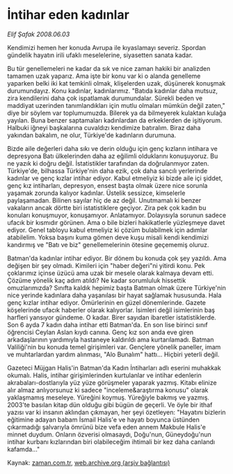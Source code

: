 # İntihar eden kadınlar

*Elif Şafak 2008.06.03*

<tr><td class="metin" colspan="2" style="padding-top: 20px; padding-left: 5px; padding-right: 10px;">Kendimizi hemen her konuda Avrupa ile kıyaslamayı severiz. Spordan gündelik hayatın irili ufaklı meselelerine, siyasetten sanata kadar.</td></tr><tr><td class="metin" colspan="2" style="padding-top: 20px; padding-left: 5px; padding-right: 10px;"><p>Bu tür genellemeleri ne kadar da sık ve nice zaman hakiki bir analizden tamamen uzak yaparız. Ama işte bir konu var ki o alanda genelleme yaparken belki iki kat temkinli olmak, klişelerden uzak, düşünerek konuşmak durumundayız. Konu kadınlar, kadınlarımız. "Batıda kadınlar daha mutsuz, zira kendilerini daha çok ispatlamak durumundalar. Sürekli beden ve maddiyat uzerinden tanımlandıkları için mutlu olmaları mümkün değil zaten," diye bir söylem var toplumumuzda. Bilerek ya da bilmeyerek kulaktan kulağa yayılan. Buna benzer saptamaları kadınlardan da erkeklerden de işitiyorum. Halbuki iğneyi başkalarına cuvaldızı kendimize batıralım. Biraz daha yakından bakalım, ne olur, Türkiye'de kadınların durumuna. 
<p>Bizde aile değerleri daha sıkı ve derin olduğu için genç kızların intihara ve depresyona Batı ülkelerinden daha az eğilimli olduklarını konuşuyoruz. Bu ne yazık ki doğru değil. İstatistikler tarafından da doğrulanmıyor zaten. Türkiye'de, bilhassa Türkiye'nin daha ezik, çok daha sancılı yerlerinde kadınlar ve genç kızlar intihar ediyor. Kabul etmeliyiz ki bizde aile içi şiddet, genç kız intiharları, depresyon, ensest başta olmak üzere nice sorunla yaşamak zorunda kalıyor kadınlar. Üstelik sessizce, kimselerle paylaşamadan. Bilinen sayılar hiç de az değil. Unutmamalı ki benzer vakaların ancak dörtte biri istatistiklere geçiyor. Zira pek çok kadın bu konuları konuşmuyor, konuşamıyor. Anlatamıyor. Dolayısıyla sorunun sadece ufacık bir kısmıdır görünen. Ama o bile bizleri hakikatlerle yüzleşmeye davet ediyor. Genel tabloyu kabul etmeliyiz ki çözüm bulabilmek için adımlar atabilelim. Yoksa başını kuma gömen deve kuşu misali kendi kendimizi kandırmış ve "Batı ve biz" genellemelerinin ötesine geçememiş oluruz. 
<p>Batman'da kadınlar intihar ediyor. Bir dönem bu konuda çok şey yazıldı. Ama değişen bir şey olmadı. Kimileri için "haber değeri"ni yitirdi konu. Pek çoklarımız içinse üzücü ama uzak bir mesele olarak kalmaya devam etti. Çözüme yönelik kaç adım atıldı? Ne kadar sorumluluk hissettik omuzlarımızda? Sınıfta kaldık hepimiz başta Batman olmak üzere Türkiye'nin nice yerinde kadınlara daha yaşanılası bir hayat sağlamak hususunda. Hala genç kızlar intihar ediyor. Ömürlerinin en güzel dönemlerinde. Gazete köşelerinde ufacık haberler olarak kalıyorlar. İsimleri değil isimlerinin baş harfleri yansıyor gündeme. O kadar. Birer sayıdan ibaretler istatistiklerde. Son 6 ayda 7 kadın daha intihar etti Batman'da. En son lise birinci sınıf öğrencisi Ceylan Aslan kıydı canına. Genç kız son anda eve giren arkadaşlarının yardımıyla hastaneye kaldırıldı ama kurtarılamadı. Batman Valiliği'nin bu konuda temel girişimleri var. Gençlere yönelik paneller, imam ve muhtarlardan yardım alınması, "Alo Bunalım" hattı... Hiçbiri yeterli değil. 
<p>Gazeteci Müjgan Halis'in Batman'da Kadın İntiharları adlı eserini muhakkak okumalı. Halis, intihar girişimlerinden kurtulanlar ve intihar edenlerin akrabaları-dostlarıyla yüz yüze görüşmeler yaparak yazmış. Kitabı elinize alır almaz anlıyorsunuz ki sadece "inceleme&amp;araştırma konusu" olarak yaklaşmamış meseleye. Yüreğini koymuş. Yüreğiyle bakmış ve yazmış. 2003'te basılan kitap dün olduğu gibi bügün de geçerli. Ve öyle bir ithaf yazısı var ki insanın aklından çıkmayan, her şeyi özetleyen: "Hayatını bizlerin eğitimine adayan babam İsmail Halis'e ve hayatı boyunca üstünden çıkarmadığı şalvarıyla ömrünü bize vefa eden annem Makbule Halis'e minnet duydum. Onların özverisi olmasaydı, Doğu'nun, Güneydoğu'nun intihar kurbanı kızlarından biri olabileceğim ihtimali bir kez daha canlandı kafamda..."<br/></p></p></p></p></td></tr>

Kaynak: [zaman.com.tr](http://zaman.com.tr/yazar.do?yazino=697221), [web.archive.org (arşiv bağlantısı)](http://web.archive.org/web/20080828141149/http://www.zaman.com.tr:80/yazar.do?yazino=697221)
